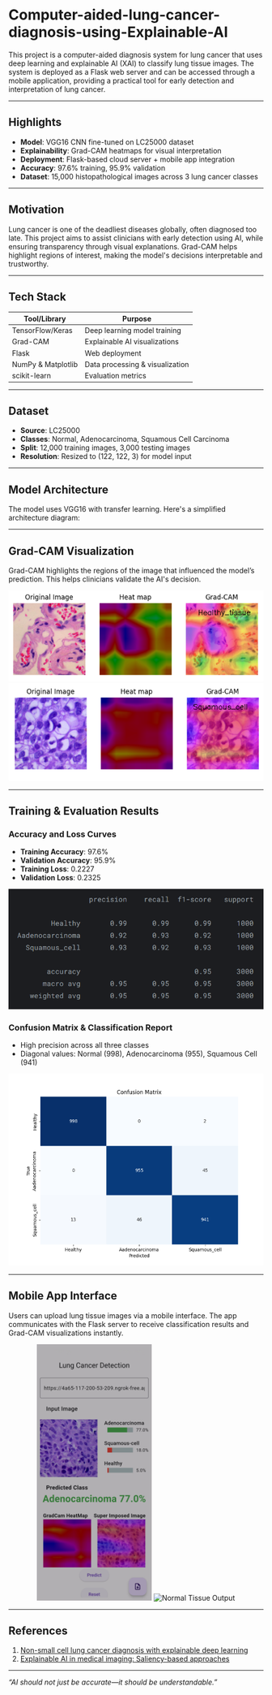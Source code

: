 # Computer-aided-lung-cancer-diagnosis-using-Explainable-AI
This project is a computer-aided diagnosis system for lung cancer that uses deep learning and explainable AI (XAI) to classify lung tissue images. The system is deployed as a Flask web server and can be accessed through a mobile application, providing a practical tool for early detection and interpretation of lung cancer. 

---


##  Highlights

-  **Model**: VGG16 CNN fine-tuned on LC25000 dataset  
-  **Explainability**: Grad-CAM heatmaps for visual interpretation  
-  **Deployment**: Flask-based cloud server + mobile app integration  
-  **Accuracy**: 97.6% training, 95.9% validation  
-  **Dataset**: 15,000 histopathological images across 3 lung cancer classes  

---

##  Motivation

Lung cancer is one of the deadliest diseases globally, often diagnosed too late. This project aims to assist clinicians with early detection using AI, while ensuring transparency through visual explanations. Grad-CAM helps highlight regions of interest, making the model's decisions interpretable and trustworthy.

---

##  Tech Stack

| Tool/Library     | Purpose                          |
|------------------|----------------------------------|
| TensorFlow/Keras | Deep learning model training     |
| Grad-CAM         | Explainable AI visualizations    |
| Flask            | Web deployment                   |
| NumPy & Matplotlib | Data processing & visualization |
| scikit-learn     | Evaluation metrics               |

---

##  Dataset

- **Source**: LC25000  
- **Classes**: Normal, Adenocarcinoma, Squamous Cell Carcinoma  
- **Split**: 12,000 training images, 3,000 testing images  
- **Resolution**: Resized to (122, 122, 3) for model input  


---

##  Model Architecture

The model uses VGG16 with transfer learning. Here's a simplified architecture diagram:


---

##  Grad-CAM Visualization

Grad-CAM highlights the regions of the image that influenced the model’s prediction. This helps clinicians validate the AI's decision.

![Grad-CAM Heatmaps](src/images/gradcam_result_n.png)
![Grad-CAM Heatmaps](src/images/gradcam_result_scc.png)

---

##  Training & Evaluation Results

###  Accuracy and Loss Curves

- **Training Accuracy**: 97.6%  
- **Validation Accuracy**: 95.9%  
- **Training Loss**: 0.2227  
- **Validation Loss**: 0.2325  

![Accuracy and Loss Curves](src/images/cls_report.png)

###  Confusion Matrix & Classification Report

- High precision across all three classes  
- Diagonal values: Normal (998), Adenocarcinoma (955), Squamous Cell (941)

![Confusion Matrix and Report](src/images/cf_matrix.png)

---

##  Mobile App Interface

Users can upload lung tissue images via a mobile interface. The app communicates with the Flask server to receive classification results and Grad-CAM visualizations instantly.

<p align="center">
  <img src="src/images/lc_ACA.jpg" alt="Adenocarcinoma Output" width="45%" />
  <img src="src/images/lc_Normal.jpg" alt="Normal Tissue Output" width="45%" />
</p>

---


##  References

1. [Non-small cell lung cancer diagnosis with explainable deep learning](https://www.sciencedirect.com/science/article/pii/S0169260722004898)  
2. [Explainable AI in medical imaging: Saliency-based approaches](https://www.sciencedirect.com/science/article/pii/S0720048X23001018)

---

_“AI should not just be accurate—it should be understandable.”_

